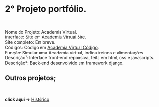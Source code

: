 <h1>2° Projeto portfólio.</h1><br>

Nome do Projeto: Academia Virtual.<br>
Interface: Site em <a href='https://rodolfo-desenvolve.github.io/academia_virtual/'>Academia Virtual Site</a>. <br>
Site completo: Em breve.<br>
Códigos: Código em <a href='https://github.com/Rodolfo-desenvolve/academia_virtual/tree/main'>Academia Virtual Código</a>. <br>
Função: Simular uma Academia virtual, indica treinos e alimentações.<br>
Descrição¹: Interface front-end reponsiva, feita em html, css e javascripts.<br>
Descrição²: Back-end desenvolvido em framework django.<br>

<h2> Outros projetos;</h2><br>

 **click aqui ->** <a href='https://github.com/Rodolfo-desenvolve/python-desktop'>Histórico</a><br>
